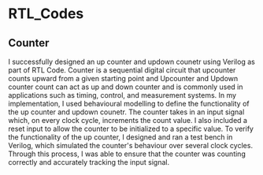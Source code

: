 # RTL_Codes
## Counter
I successfully designed an up counter and updown counetr using Verilog as part of RTL Code. Counter is a sequential digital circuit that upcounter counts upward from a given starting point and Upcounter and Updown counter count can act as up and down counter and is commonly used in applications such as timing, control, and measurement systems.
In my implementation, I used behavioural modelling to define the functionality of the up counter and updown counetr. The counter takes in an input signal which, on every clock cycle, increments the count value. I also included a reset input to allow the counter to be initialized to a specific value.
To verify the functionality of the up counter, I designed and ran a test bench in Verilog, which simulated the counter's behaviour over several clock cycles. Through this process, I was able to ensure that the counter was counting correctly and accurately tracking the input signal.
## 
